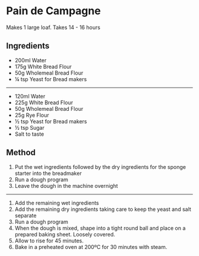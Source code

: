 # Pain de Campagne

Makes 1 large loaf. Takes 14 - 16 hours

## Ingredients 

- 200ml Water
- 175g White Bread Flour
- 50g Wholemeal Bread Flour
- ¼ tsp Yeast for Bread makers

---

- 120ml Water
- 225g White Bread Flour
- 50g Wholemeal Bread Flour
- 25g Rye Flour
- ½ tsp Yeast for Bread makers
- ½ tsp Sugar
- Salt to taste

## Method

1. Put the wet ingredients followed by the dry ingredients for the sponge starter into the breadmaker
1. Run a dough program
1. Leave the dough in the machine overnight

---

1. Add the remaining wet ingredients
1. Add the remaining dry ingredients taking care to keep the yeast and salt separate
1. Run a dough program
1. When the dough is mixed, shape into a tight round ball and place on a prepared baking sheet. Loosely covered.
1. Allow to rise for 45 minutes.
1. Bake in a preheated oven at 200ºC for 30 minutes with steam.
